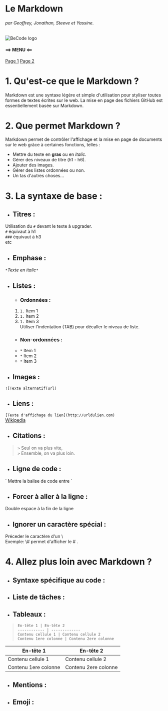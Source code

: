 # Le Markdown  
###### par Geoffrey, Jonathan, Steeve et Yassine.  
![BeCode logo](images/logo_Becode.png)

#### ==> MENU <==  
[Page 1](adressedelapage1) [Page 2](adressedelapage2)  

# 1. Qu'est-ce que le **Markdown** ?

Markdown est une syntaxe légère et simple d'utilisation pour styliser toutes formes
de textes écrites sur le web. 
La mise en page des fichiers GitHub est essentiellement basée sur Markdown.

# 2. Que permet Markdown ?

Markdown permet de contrôler l'affichage et la mise en page de documents sur le web grâce à certaines
fonctions, telles :
* Mettre du texte en **gras** ou en *italic*.
* Gérer des niveaux de titre (h1 - h6).
* Ajouter des images.
* Gérer des listes ordonnées ou non.
* Un tas d'autres choses...

# 3. La syntaxe de base :

* ## Titres :

Utilisation du `#` devant le texte à upgrader.  
`#` équivaut à h1  
`###` équivaut à h3  
 etc

* ## Emphase :
`*`*Texte en italic*`*`

* ## Listes :
  * ### Ordonnées :
  1. `1.` Item 1
  1. `1.` Item 2
  1. `1.` Item 3  
Utiliser l'indentation (TAB) pour décaller le niveau de liste.
  * ### Non-ordonnées :
  * `*` Item 1
  * `*` Item 2
  * `*` Item 3
     
* ## Images :
`![Texte alternatif(url)`

* ## Liens :
 `[Texte d'affichage du lien](http://urldulien.com)`  
 [Wikipedia](www.wikipedia.org)

* ## Citations :
> `>` Seul on va plus vite,  
> `>` Ensemble, on va plus loin.

* ## Ligne de code :
\` Mettre la balise de code entre \`

* ## Forcer à aller à la ligne :
Double espace à la fin de la ligne

* ## Ignorer un caractère spécial :
Préceder le caractère d'un \  
Exemple: \\# permet d'afficher le \# .

# 4. Allez plus loin avec Markdown ?

* ## Syntaxe spécifique au code :

* ## Liste de tâches :

* ## Tableaux :
> `En-tête 1 | En-tête 2`  
> `------------ | -------------`  
> `Contenu cellule 1 | Contenu cellule 2`  
> `Contenu 1ere colonne | Contenu 2ere colonne `  

En-tête 1 | En-tête 2
------------ | -------------
Contenu cellule 1 | Contenu cellule 2
Contenu 1ere colonne | Contenu 2ere colonne

* ## Mentions :

* ## Emoji :
